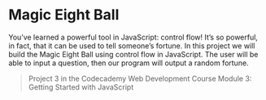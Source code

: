 # Magic Eight Ball

You’ve learned a powerful tool in JavaScript: control flow! It’s so powerful, in fact, that it can be used to tell someone’s fortune. In this project we will build the Magic Eight Ball using control flow in JavaScript. The user will be able to input a question, then our program will output a random fortune.

> Project 3 in the Codecademy Web Development Course Module 3: Getting Started with JavaScript

